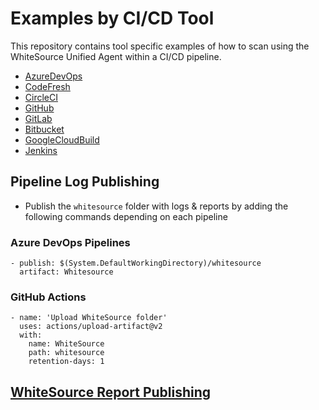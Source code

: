 # Examples by CI/CD Tool
This repository contains tool specific examples of how to scan using the WhiteSource Unified Agent within a CI/CD pipeline.

* [AzureDevOps](AzureDevops)
* [CodeFresh](CodeFresh)
* [CircleCI](CircleCI)
* [GitHub](GitHub)
* [GitLab](GitLab)
* [Bitbucket](Bitbucket)
* [GoogleCloudBuild](GoogleCloudBuild)
* [Jenkins](Jenkins)


## Pipeline Log Publishing

* Publish the `whitesource` folder with logs & reports by adding the following commands depending on each pipeline

### Azure DevOps Pipelines

```
- publish: $(System.DefaultWorkingDirectory)/whitesource
  artifact: Whitesource
```
### GitHub Actions

```
- name: 'Upload WhiteSource folder'
  uses: actions/upload-artifact@v2
  with:
    name: WhiteSource
    path: whitesource
    retention-days: 1
```

## [WhiteSource Report Publishing](../Scripts/README.md)